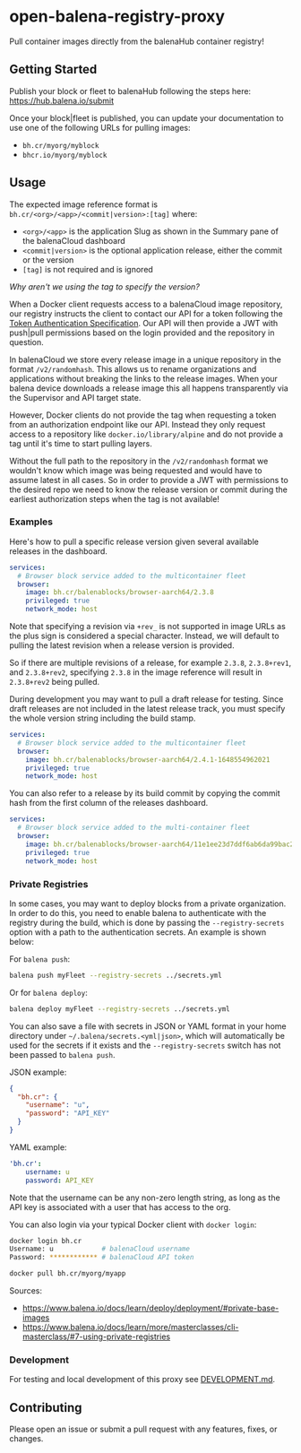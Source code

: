 # open-balena-registry-proxy

Pull container images directly from the balenaHub container registry!

## Getting Started

Publish your block or fleet to balenaHub following the steps here: <https://hub.balena.io/submit>

Once your block|fleet is published, you can update your documentation to use one of the following URLs for pulling images:

- `bh.cr/myorg/myblock`
- `bhcr.io/myorg/myblock`

## Usage

The expected image reference format is `bh.cr/<org>/<app>/<commit|version>:[tag]` where:

- `<org>/<app>` is the application Slug as shown in the Summary pane of the balenaCloud dashboard
- `<commit|version>` is the optional application release, either the commit or the version
- `[tag]` is not required and is ignored

_Why aren't we using the tag to specify the version?_

When a Docker client requests access to a balenaCloud image repository, our registry instructs the client to contact our API for a token following the [Token Authentication Specification](https://docs.docker.com/registry/spec/auth/token/). Our API will then provide a JWT with push|pull permissions
based on the login provided and the repository in question.

In balenaCloud we store every release image in a unique repository in the format `/v2/randomhash`. This allows us to rename organizations and applications without breaking the links to the release images. When your balena device downloads a release image this all happens transparently via the Supervisor and API target state.

However, Docker clients do not provide the tag when requesting a token from an authorization endpoint like our API. Instead they only request access to a repository like `docker.io/library/alpine` and do not provide a tag until it's time to start pulling layers.

Without the full path to the repository in the `/v2/randomhash` format we wouldn't know which image was being requested and would have to assume latest in all cases. So in order to provide a JWT with permissions to the desired repo we need to know the release version or commit during the earliest authorization steps when the tag is not available!

### Examples

Here's how to pull a specific release version given several available releases in the dashboard.

```yaml
services:
  # Browser block service added to the multicontainer fleet
  browser:
    image: bh.cr/balenablocks/browser-aarch64/2.3.8
    privileged: true
    network_mode: host
```

Note that specifying a revision via `+rev_` is not supported in image URLs as the plus sign is considered a special character. Instead, we will default to pulling the latest revision when a release version is provided.

So if there are multiple revisions of a release, for example `2.3.8`, `2.3.8+rev1`, and `2.3.8+rev2`, specifying `2.3.8` in the image reference will result in `2.3.8+rev2` being pulled.

During development you may want to pull a draft release for testing. Since draft releases are not included in the latest release track, you must specify the whole version string including the build stamp.

```yaml
services:
  # Browser block service added to the multicontainer fleet
  browser:
    image: bh.cr/balenablocks/browser-aarch64/2.4.1-1648554962021
    privileged: true
    network_mode: host
```

You can also refer to a release by its build commit by copying the commit hash from the first column of the releases dashboard.

```yaml
services:
  # Browser block service added to the multi-container fleet
  browser:
    image: bh.cr/balenablocks/browser-aarch64/11e1ee23d7ddf6ab6da99bac26c9d274
    privileged: true
    network_mode: host
```

### Private Registries

In some cases, you may want to deploy blocks from a private organization.
In order to do this, you need to enable balena to authenticate with the registry during the build,
which is done by passing the `--registry-secrets` option with a path to the authentication secrets. An example is shown below:

For `balena push`:

```bash
balena push myFleet --registry-secrets ../secrets.yml
```

Or for `balena deploy`:

```bash
balena deploy myFleet --registry-secrets ../secrets.yml
```

You can also save a file with secrets in JSON or YAML format in your home directory
under `~/.balena/secrets.<yml|json>`, which will automatically be used for the secrets
if it exists and the `--registry-secrets` switch has not been passed to `balena push`.

JSON example:

```json
{
  "bh.cr": {
    "username": "u",
    "password": "API_KEY"
  }
}
```

YAML example:

```yaml
'bh.cr':
    username: u
    password: API_KEY
```

Note that the username can be any non-zero length string, as long as the API key is associated with a user that has access to the org.

You can also login via your typical Docker client with `docker login`:

```bash
docker login bh.cr
Username: u            # balenaCloud username
Password: ************ # balenaCloud API token

docker pull bh.cr/myorg/myapp  
```

Sources:

- <https://www.balena.io/docs/learn/deploy/deployment/#private-base-images>
- <https://www.balena.io/docs/learn/more/masterclasses/cli-masterclass/#7-using-private-registries>

### Development

For testing and local development of this proxy see [DEVELOPMENT.md](./DEVELOPMENT.md).

## Contributing

Please open an issue or submit a pull request with any features, fixes, or changes.
